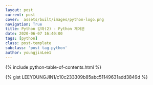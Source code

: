 ```yaml
---
layout: post
current: post
cover:  assets/built/images/python-logo.png
navigation: True
title: Python 강좌(2) - Python 제어문
date: 2020-06-07 16:40:00
tags: [python]
class: post-template
subclass: 'post tag-python'
author: youngjinLee1
---
```

{% include python-table-of-contents.html %}

{% gist LEEYOUNGJIN1/c10c233309b85abc51149631add3849d %}